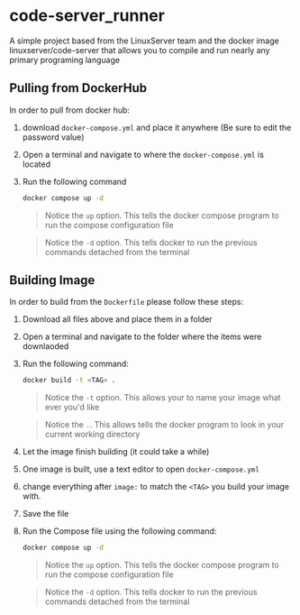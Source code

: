 # code-server_runner
A simple project based from the LinuxServer team and the docker image linuxserver/code-server that allows you to compile and run nearly any primary programing language

## Pulling from DockerHub

In order to pull from docker hub:

1. download `docker-compose.yml` and place it anywhere (Be sure to edit the password value)

2. Open a terminal and navigate to where the `docker-compose.yml` is located

3. Run the following command  
   ```bash
   docker compose up -d
   ```  
   > Notice the `up` option. This tells the docker compose program to run the compose configuration file

   > Notice the `-d` option. This tells docker to run the previous commands detached from the terminal

## Building Image

In order to build from the `Dockerfile` please follow these steps:

1. Download all files above and place them in a folder

2. Open a terminal and navigate to the folder where the items were downlaoded

3. Run the following command:  
   ```bash
   docker build -t <TAG> .
   ```  
   > Notice the `-t` option. This allows your to name your image what ever you'd like

   > Notice the `.`. This allows tells the docker program to look in your current working directory

4. Let the image finish building (it could take a while)

5. One image is built, use a text editor to open `docker-compose.yml` 

6. change everything after `image:` to match the `<TAG>` you build your image with.

7. Save the file

8. Run the Compose file using the following command:  
   ```bash
   docker compose up -d
   ```  
   > Notice the `up` option. This tells the docker compose program to run the compose configuration file

   > Notice the `-d` option. This tells docker to run the previous commands detached from the terminal
